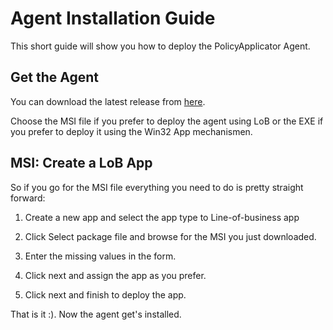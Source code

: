 # Agent Installation Guide

This short guide will show you how to deploy the PolicyApplicator Agent.

## Get the Agent

You can download the latest release from <a href="https://github.com/Weatherlights/PolicyApplicator-for-Microsoft-Intune/releases">here</a>.

Choose the MSI file if you prefer to deploy the agent using LoB or the EXE if you prefer to deploy it using the Win32 App mechanismen.

## MSI: Create a LoB App

So if you go for the MSI file everything you need to do is pretty straight forward:

1. Create a new app and select the app type to Line-of-business app

2. Click Select package file and browse for the MSI you just downloaded.

3. Enter the missing values in the form.

4. Click next and assign the app as you prefer.

5. Click next and finish to deploy the app.

That is it :). Now the agent get's installed.
